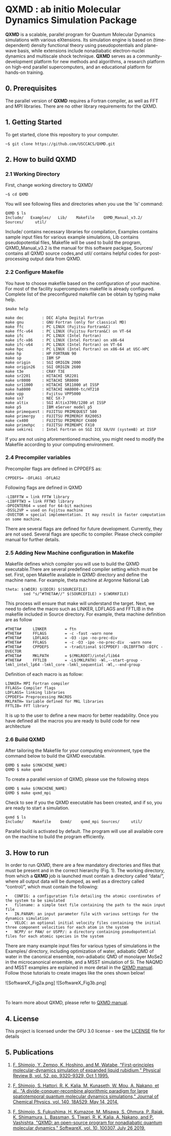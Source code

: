 # QXMD : ab initio Molecular Dynamics Simulation Package
**QXMD** is a scalable, parallel program for Quantum Molecular Dynamics simulations with various eXtensions. Its simulation engine is based on (time-dependent) density functional theory using pseudopotentials and plane-wave basis, while extensions include nonadiabatic electron-nuclei dynamics and multiscale shock technique. **QXMD** serves as a community-development platform for new methods and algorithms, a research platform on high-end parallel supercomputers, and an educational platform for hands-on training.
 
## 0. Prerequisites
The parallel version of **QXMD** requires a Fortran compiler, as well as FFT and MPI libraries. There are no other library requirements for the QXMD.

## 1. Getting Started
To get started, clone this repository to your computer.
```
~$ git clone https://github.com/USCCACS/QXMD.git
```

## 2. How to build QXMD

### 2.1 Working Directory
First, change working directory to QXMD/
```
~$ cd QXMD
```

You will see following files and directories when you use the 'ls' command:
```
QXMD $ ls
Include/   Examples/   Lib/    Makefile    QXMD_Manual_v3.2/    Sources/     util/
```

Include/ contains necessary libraries for compilation, Examples contains sample input files for various example simulations, Lib contains pseudopotential files, Makefile will be used to build the program, QXMD_Manual_v3.2 is the manual for this software packgae, Sources/ contains all QXMD source codes,and util/ contains helpful codes for post-processing output data from QXMD.

### 2.2 Configure Makefile
You have to choose makefile based on the configuration of your machine. For most of the facility supercomputers makefile is already configured. Complete list of the preconfigured makefile can be obtain by typing make help.
```
$make help 

make dec        : DEC Alpha Degital Fortran
make gnu        : GNU Fortran (only for classical MD)
make ffc        : PC LINUX (Fujitsu Fortran&C)
make ffc-v64    : PC LINUX (Fujitsu Fortran&C) on VT-64
make ifc        : PC LINUX (Intel Fortran)
make ifc-x86    : PC LINUX (Intel Fortran) on x86-64
make ifc-v64    : PC LINUX (Intel Fortran) on VT-64
make hpc        : PC LINUX (Intel Fortran) on x86-64 at USC-HPC
make hp         : HP FORTRAN 90
make sp         : IBM SP
make origin     : SGI ORIGIN 2000
make origin26   : SGI ORIGIN 2600
make t3e        : CRAY T3E
make sr2201     : HITACHI SR2201
make sr8000     : HITACHI SR8000
make sr11000    : HITACHI SR11000 at ISSP
make ha8000     : HITACHI HA8000-tc/HT210
make vpp        : Fujitsu VPP5000
make sx7        : NEC SX-7
make altix      : SGI Altix3700/1280 at ISSP
make p5         : IBM eServer model p5
make primequest : FUJITSU PRIMEQUEST 580
make primergy   : FUJITSU PRIMERGY RX200S3
make cx400      : FUJITSU PRIMERGY CX400
make primehpc   : FUJITSU PRIMEHPC FX10
make sekirei    : Intel Fortran on SGI ICE XA/UV (systemB) at ISSP
```

If you are not using aforementioned machine, you might need to modify the Makefile according to your computing environment.

### 2.4 Precompiler variables
Precompiler flags are defined in CPPDEFS as:
```
CPPDEFS= -DFLAG1 -DFLAG2
```

Following flags are defined in QXMD
```
-LIBFFTW = link FFTW library 
-LIBFFTW3 = link FFTW3 library 
-DPOINTER64 = used for 64-bit machines 
-DSSL2VP = used on Fujitsu machine 
-DVECTOR = special implementation. It may result in faster computation on some machine. 
```

There are several flags are defined for future development. Currently, they are not used. Several flags are specific to compiler. Please check compiler manual for further details.

### 2.5 Adding New Machine configuration in Makefile
Makefile defines which compiler you will use to build the QXMD executable.There are several predefined compiler setting which must be set. First, open Makefile available in QXMD directory and define the machine name. For example, theta machine at Argonne National Lab
```
theta: $(WDIR) $(DDIR) $(SOURCEFILE)
        sed "s/^#THETA#//" $(SOURCEFILE) > $(WORKFILE)
```

This process will ensure that make will understand the target. Next, we need to define the macro such as LINKER, LDFLAGS and FFTLIB in the makefile included in Source directory. For example, theta machine definition are as follow
```
#THETA#     LINKER        = ftn
#THETA#     FFLAGS        = -c -fast -warn none                                                                     
#THETA#     LDFLAGS       = -O3 -ipo -no-prec-div 
#THETA#     FFLAGS        = -c -O3 -ipo -no-prec-div  -warn none                                              
#THETA#     CPPDEFS       = -traditional $(CPPDEF) -DLIBFFTW3 -DIFC -DVECTOR                                         
#THETA#     MKLPATH       = $(MKLROOT)/intel/lib64
#THETA#     FFTLIB        = -L$(MKLPATH) -Wl,--start-group -lmkl_intel_lp64 -lmkl_core -lmkl_sequential -Wl,--end-group
```

Definition of each macro is as follow:
```
LINKER= MPI Fortran compiler 
FFLAGS= Compiler flags
LDFLAGS= linking libraries
CPPDEFS= Preprocessing MACROS
MKLPATH= Variable defined for MKL libraries
FFTLIB= FFT library 
```

It is up to the user to define a new macro for better readability. Once you have defined all the macros you are ready to build code for new architecture

### 2.6 Build QXMD
After tailoring the Makefile for your computing environment, type the command below to build the QXMD executable.
```
QXMD $ make $(MACHINE_NAME)
QXMD $ make qxmd
```

To create a parallel version of QXMD, please use the following steps
```
QXMD $ make $(MACHINE_NAME)
QXMD $ make qxmd_mpi
```

Check to see if you the QXMD executable has been created, and if so, you are ready to start a simulation.

```
qxmd $ ls
Include/    Makefile    Qxmd/    qxmd_mpi Sources/     util/
```

Parallel build is activated by default. The program will use all available core on the machine to build the program efficiently.

## 3. How to run
In order to run QXMD, there are a few mandatory directories and files that must be present and in the correct hierarchy (Fig. 1). The working directory, from which a **QXMD** job is launched must contain a directory called “data/”, where all output data will be dumped, as well as a directory called “control/”, which must contain the following:
```
•	CONFIG: a configuration file detailing the atomic coordinates of the system to be simulated
•	filename: a simple text file containing the path to the main input file
•	IN.PARAM: an input parameter file with various settings for the dynamics simulation 
•	VELOC: an optional initial velocity files containing the initial three component velocities for each atom in the system
•	NCPP/ or PAW/ or USPP/: a directory containing pseudopotential files for each atomic species in the system
```

There are many example input files for various types of simulations in the Examples/ directory, including optimization of water, adiabatic QMD of water in the canonical ensemble, non-adiabatic QMD of monolayer MoSe2 in the microcanonical ensemble, and a MSST simulation of Si.  The NAQMD and MSST examples are explained in more detail in the [QXMD manual](https://usccacs.github.io/QXMD/index.html).  Follow those tutorials to create images like the ones shown below!

![SoftwareX_Fig2a.png]
![SoftwareX_Fig3b.png]

<br>

To learn more about QXMD, please refer to [QXMD manual](https://usccacs.github.io/QXMD/index.html).

## 4. License
This project is licensed under the GPU 3.0 license - see the [LICENSE](https://github.com/USCCACS/QXMD/blob/master/LICENSE) file for details

## 5. Publications

1) [F. Shimojo, Y. Zempo, K. Hoshino, and M. Watabe, "First-principles molecular-dynamics simulation of expanded liquid rubidium," Physical Review B, vol. 52, pp. 9320-9329, Oct 1 1995.](
https://doi.org/10.1016/S0022-3093(96)00322-5)

2) [F. Shimojo, S. Hattori, R. K. Kalia, M. Kunaseth, W. Mou, A. Nakano, et al., "A divide-conquer-recombine algorithmic paradigm for large spatiotemporal quantum molecular dynamics simulations," Journal of Chemical Physics, vol. 140, 18A529, May 14, 2014.](https://doi.org/10.1063/1.4869342)

3) [F. Shimojo, S. Fukushima, H. Kumazoe, M. Misawa, S. Ohmura, P. Rajak, K. Shimamura, L. Bassman, S. Tiwari, R. K. Kalia, A. Nakano, and P. Vashishta, "QXMD: an open-source program for nonadiabatic quantum molecular dynamics," SoftwareX, vol. 10, 100307, July 26 2019.](https://doi.org/10.1016/j.softx.2019.100307)



